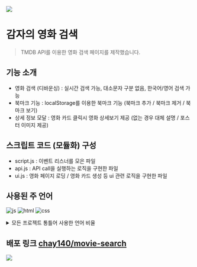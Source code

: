 <img src="https://capsule-render.vercel.app/api?type=waving&color=BDBDC8&height=150&section=header" />

# 감자의 영화 검색
> TMDB API를 이용한 영화 검색 페이지를 제작했습니다.

## 기능 소개
* 영화 검색 (디바운싱) : 실시간 검색 가능, 대소문자 구분 없음, 한국어/영어 검색 가능
* 북마크 기능 : localStorage를 이용한 북마크 기능 (북마크 추가 / 북마크 제거 / 북마크 보기)
* 상세 정보 모달 : 영화 카드 클릭시 영화 상세보기 제공 (없는 경우 대체 설명 / 포스터 이미지 제공)

## 스크립트 코드 (모듈화) 구성
* script.js : 이벤트 리스너를 모은 파일
* api.js : API call을 실행하는 로직을 구현한 파일
* ui.js : 영화 페이지 로딩 / 영화 카드 생성 등 ui 관련 로직을 구현한 파일

## 사용된 주 언어
![js](https://img.shields.io/badge/JavaScript-F7DF1E?style=for-the-badge&logo=JavaScript&logoColor=black)
![html](https://img.shields.io/badge/HTML-239120?style=for-the-badge&logo=html5&logoColor=white)
![css](https://img.shields.io/badge/CSS-239120?&style=for-the-badge&logo=css3&logoColor=white)

<details>
<summary>
  모든 프로젝트 통틀어 사용한 언어 비율
</summary>
  
   [![Top Langs](https://github-readme-stats.vercel.app/api/top-langs/?username=chay140)](https://github.com/anuraghazra/github-readme-stats)
   
</details>

## 배포 링크 [chay140/movie-search](https://chay140.github.io/movie-search/)

<img src="https://capsule-render.vercel.app/api?type=waving&color=BDBDC8&height=150&section=footer" />
